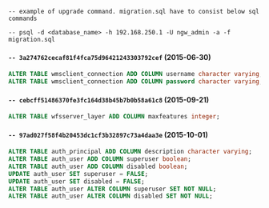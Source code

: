 `-- example of upgrade command. migration.sql have to consist below sql commands`

`-- psql -d <database_name> -h 192.168.250.1 -U ngw_admin -a -f migration.sql`

#### `-- 3a274762cecaf81f4fca75d96421243303792cef` (2015-06-30)

```sql
ALTER TABLE wmsclient_connection ADD COLUMN username character varying;
ALTER TABLE wmsclient_connection ADD COLUMN password character varying;
```


#### `-- cebcff51486370fe3fc164d38b45b7b0b58a61c8` (2015-09-21)

```sql
ALTER TABLE wfsserver_layer ADD COLUMN maxfeatures integer;
```


#### `-- 97ad027f58f4b20453dc1cf3b32897c73a4daa3e` (2015-10-01)

```sql
ALTER TABLE auth_principal ADD COLUMN description character varying;
ALTER TABLE auth_user ADD COLUMN superuser boolean;
ALTER TABLE auth_user ADD COLUMN disabled boolean;
UPDATE auth_user SET superuser = FALSE;
UPDATE auth_user SET disabled = FALSE;
ALTER TABLE auth_user ALTER COLUMN superuser SET NOT NULL;
ALTER TABLE auth_user ALTER COLUMN disabled SET NOT NULL;
```
